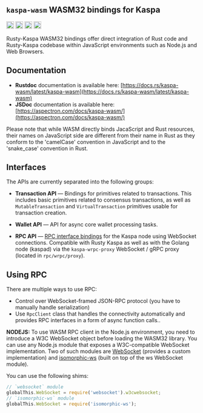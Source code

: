 
## `kaspa-wasm` WASM32 bindings for Kaspa

[<img alt="github" src="https://img.shields.io/badge/github-kaspanet/rusty--kaspa-8da0cb?style=for-the-badge&labelColor=555555&color=8da0cb&logo=github" height="20">](https://github.com/kaspanet/rusty-kaspa/tree/master/wasm)
[<img alt="crates.io" src="https://img.shields.io/crates/v/kaspa-wasm.svg?maxAge=2592000&style=for-the-badge&color=fc8d62&logo=rust" height="20">](https://crates.io/crates/kaspa-wasm)
[<img alt="docs.rs" src="https://img.shields.io/badge/docs.rs-kaspa--wasm-56c2a5?maxAge=2592000&style=for-the-badge&logo=docs.rs" height="20">](https://docs.rs/kaspa-wasm)
<img alt="license" src="https://img.shields.io/crates/l/kaspa-wasm.svg?maxAge=2592000&color=6ac&style=for-the-badge&logoColor=fff" height="20">

Rusty-Kaspa WASM32 bindings offer direct integration of Rust code and Rusty-Kaspa
codebase within JavaScript environments such as Node.js and Web Browsers.



## Documentation

- **Rustdoc** documentation is available here: [https://docs.rs/kaspa-wasm/latest/kaspa-wasm](https://docs.rs/kaspa-wasm/latest/kaspa-wasm)
- **JSDoc** documentation is available here: [https://aspectron.com/docs/kaspa-wasm/](https://aspectron.com/docs/kaspa-wasm/)

Please note that while WASM directly binds JacaScript and Rust resources, their names on JavaScript side
are different from their name in Rust as they conform to the 'camelCase' convention in JavaScript and 
to the 'snake_case' convention in Rust. 

## Interfaces

The APIs are currently separated into the following groups:

- **Transaction API** — Bindings for primitives related to transactions.
This includes basic primitives related to consensus transactions, as well as
`MutableTransaction` and `VirtualTransaction` primitives usable for 
transaction creation.

- **Wallet API** — API for async core wallet processing tasks.

- **RPC API** — [RPC interface bindings](https://docs.rs/kaspa-wasm/latest/kaspa-wasm/rpc) for the Kaspa node using WebSocket connections.
Compatible with Rusty Kaspa as well as with the Golang node (kaspad) via the `kaspa-wrpc-proxy` 
WebSocket / gRPC proxy (located in `rpc/wrpc/proxy`).

## Using RPC

There are multiple ways to use RPC:
- Control over WebSocket-framed JSON-RPC protocol (you have to manually handle serialization)
- Use `RpcClient` class that handles the connectivity automatically and provides RPC interfaces in a form of async function calls..

**NODEJS:** To use WASM RPC client in the Node.js environment, you need to introduce a W3C WebSocket object 
before loading the WASM32 library. You can use any Node.js module that exposes a W3C-compatible 
WebSocket implementation. Two of such modules are [WebSocket](https://www.npmjs.com/package/websocket) 
(provides a custom implementation) and [isomorphic-ws](https://www.npmjs.com/package/isomorphic-ws) 
(built on top of the ws WebSocket module).

You can use the following shims:

```js
// `websocket` module
globalThis.WebSocket = require('websocket').w3cwebsocket;
// `isomorphic-ws` module
globalThis.WebSocket = require('isomorphic-ws');
```

